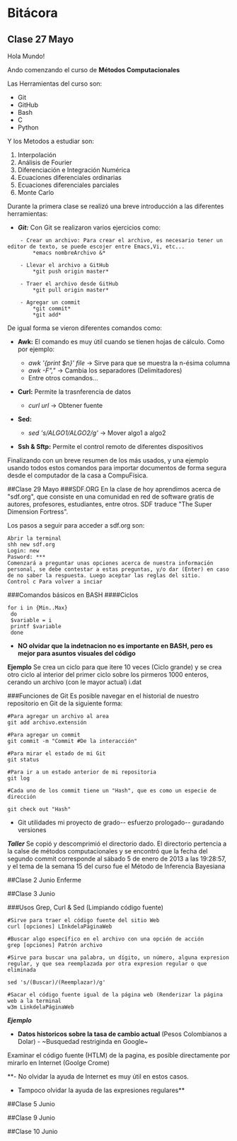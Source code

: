 # **Bitácora** #
## Clase 27 Mayo ##

Hola Mundo!

Ando comenzando el curso de **Métodos Computacionales**

Las Herramientas del curso son:

- Git
- GitHub
- Bash
- C
- Python

Y los Metodos a estudiar son:

1. Interpolación 
2. Análisis de Fourier
3. Diferenciación e Integración Numérica
4. Ecuaciones diferenciales ordinarias
5. Ecuaciones diferenciales parciales
6. Monte Carlo


Durante la primera clase se realizó una breve introducción  a las diferentes herramientas:

- ***Git:*** Con Git se realizaron varios ejercicios como:
```
	- Crear un archivo: Para crear el archivo, es necesario tener un editor de texto, se puede escojer entre Emacs,Vi, etc... 
		*emacs nombreArchivo &*

	- Llevar el archivo a GitHub
		*git push origin master*

	- Traer el archivo desde GitHub
		*git pull origin master*
	
	- Agregar un commit 
		*git commit* 
		*git add*
```

De igual forma se vieron diferentes comandos como:

- **Awk:** El comando es muy útil cuando se tienen hojas de cálculo. Como por ejemplo:

	- *awk '{print $n}' file* -> Sirve para que se muestra la n-ésima columna 
	- *awk -F","* -> Cambia los separadores (Delimitadores)
	- Entre otros comandos...
	
- **Curl:** Permite la trasnferencia de datos
	- *curl url* -> Obtener fuente

- **Sed:**
	- *sed 's/ALGO1/ALGO2/g'* -> Mover algo1 a algo2

- **Ssh & Sftp:** Permite el control remoto de diferentes dispositivos


Finalizando con un breve resumen de los más usados, y una ejemplo usando todos estos comandos para importar documentos de forma segura desde el computador de la casa a CompuFísica.

##Clase 29 Mayo
###SDF.ORG
En la clase de hoy aprendimos acerca de "sdf.org", que consiste en una comunidad en red de software gratis de autores, profesores, estudiantes, entre otros. SDF traduce "The Super Dimension Fortress".

Los pasos a seguir para acceder a sdf.org son:

```
Abrir la terminal
shh new sdf.org
Login: new
Pasword: ***
Comenzará a preguntar unas opciones acerca de nuestra información personal, se debe contestar a estas preguntas, y/o dar (Enter) en caso de no saber la respuesta. Luego aceptar las reglas del sitio.
Control c Para volver a inciar 
```
###Comandos básicos en BASH
####Ciclos
```
for i in {Min..Max}
 do
 $variable = i
 printf $variable
 done
```
- **NO olvidar que la indetnacion no es importante en BASH, pero es mejor para asuntos visuales del código**

**Ejemplo**
Se crea un ciclo para que itere 10 veces (Ciclo grande) y se crea otro ciclo al interior del primer ciclo sobre los pirmeros 1000 enteros, cerando un archivo (con le mayor actual) i.dat 

###Funciones de Git
Es posible navegar en el historial de nuestro repositorio en Git de la siguiente forma: 

```
#Para agregar un archivo al area 
git add archivo.extensión

#Para agregar un commit 
git commit -m "Commit #De la interacción"

#Para mirar el estado de mi Git
git status

#Para ir a un estado anterior de mi repositoria
git log

#Cada uno de los commit tiene un "Hash", que es como un especie de dirección 

git check out "Hash"
```
- Git utilidades mi proyecto de grado-- esfuerzo prologado-- guradando versiones 

***Taller***
Se copió y descomprimió el directorio dado. El directorio pertencia a la calse de métodos computacionales y se encontró que la fecha del segundo commit corresponde al sábado 5 de enero de 2013 a las 19:28:57, y el tema de la semana 15 del curso fue el Método de Inferencia Bayesiana

##Clase 2 Junio
Enferme

##Clase 3 Junio

###Usos Grep, Curl & Sed (Limpiando código fuente)
```
#Sirve para traer el código fuente del sitio Web
curl [opciones] LInkdelaPáginaWeb

#Buscar algo específico en el archivo con una opción de acción 
grep [opciones] Patrón archivo
 
#Sirve para buscar una palabra, un dígito, un número, alguna expresion regular, y que sea reemplazada por otra expresion regular o que eliminada

sed 's/(Buscar)/(Reemplazar)/g'

#Sacar el código fuente igual de la página web (Renderizar la página web a la terminal
w3m LinkdelaPáginaWeb

```
***Ejemplo***
- **Datos historicos sobre la tasa de cambio actual** (Pesos Colombianos a Dolar) - ~Busquedad restriginda en Google~

Examinar el código fuente (HTLM) de la pagina, es posible directamente por mirarlo en Internet (Goolge Crome)

**- No olvidar la ayuda de Internet es muy útil en estos casos.
- Tampoco olvidar la ayuda de las expresiones regulares**

##Clase 5 Junio


##Clase 9 Junio

##Clase 10 Junio

